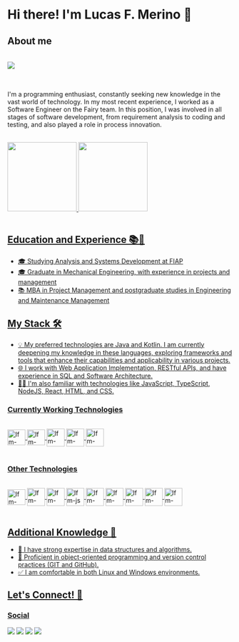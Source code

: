 
<!--
**lucasfmerino/lucasfmerino** is a ✨ _special_ ✨ repository because its `README.md` (this file) appears on your GitHub profile.

Here are some ideas to get you started:

- 🔭 I’m currently working on ...
- 🌱 I’m currently learning ...
- 👯 I’m looking to collaborate on ...
- 🤔 I’m looking for help with ...
- 💬 Ask me about ...
- 📫 How to reach me: ...
- 😄 Pronouns: ...
- ⚡ Fun fact: ...
-->


# Hi there! I'm Lucas F. Merino  👋

## About me


<br/>

<!--  <div>
    <img src="https://media.discordapp.net/attachments/1105990969754669150/1163695347562991687/Linkedin_Banner2.png?ex=654082bf&is=652e0dbf&hm=1026fb6a15bc24694e2970404804ccbc36edbdabb8326df1ad15d642c1178f2d&=&width=720&height=216"/>
  </div> -->

  <div>
    <img src="https://media.discordapp.net/attachments/1105990969754669150/1235246951889637487/Banner_202402.png?ex=6655f3df&is=6654a25f&hm=108f686dfaa8fef3a3a6f532e17baa78923834e1b20f70b7692d6acc8a7be0a8&=&format=webp&quality=lossless&width=1258&height=377"/>
  </div>

  
<br/>

<br/>

I'm a programming enthusiast, constantly seeking new knowledge in the vast world of technology. 
In my most recent experience, I worked as a Software Engineer on the Fairy team. In this position, I was involved in all stages of software development, from requirement analysis to coding and testing, and also played a role in process innovation.

</div>
  <br/>
  <a href="https://github.com/lucasfmerino">
  <img height="155em" src="https://github-readme-stats.vercel.app/api?username=lucasfmerino&show_icons=true&theme=codeSTACKr&include_all_commits=true&count_private=true"/>
  <img height="155em" src="https://github-readme-stats.vercel.app/api/top-langs/?username=lucasfmerino&layout=compact&langs_count=7&theme=codeSTACKr"/>
  <br/>
</div>
<br/>


## Education and Experience 📚💼

- 🎓 Studying Analysis and Systems Development at FIAP
- 🎓 Graduate in Mechanical Engineering, with experience in projects and management
- 📚 MBA in Project Management and postgraduate studies in Engineering and Maintenance Management

## My Stack 🛠️

- 💡 My preferred technologies are Java and Kotlin. I am currently deepening my knowledge in these languages, exploring frameworks and tools that enhance their capabilities and applicability in various projects.
- 🌐 I work with Web Application Implementation, RESTful APIs, and have experience in SQL and Software Architecture.
- 👨‍💻 I'm also familiar with technologies like JavaScript, TypeScript, NodeJS, React, HTML, and CSS.

### Currently Working Technologies
<div style="display: inline_block"><br>
  <img align="center" alt="lfm-Java" height="35" width="40" src="https://cdn.jsdelivr.net/gh/devicons/devicon/icons/java/java-original.svg">
  <img align="center" alt="lfm-Java" height="35" width="40" src="https://cdn.jsdelivr.net/gh/devicons/devicon/icons/kotlin/kotlin-original.svg"> 
  <img align="center" alt="lfm-Spring" height="40" width="40" src="https://cdn.jsdelivr.net/gh/devicons/devicon/icons/spring/spring-original.svg">
  <img align="center" alt="lfm-Git" height="40" width="40" src="https://cdn.jsdelivr.net/gh/devicons/devicon/icons/git/git-original.svg">
    <img align="center" alt="lfm-Docker" height="40" width="40" src="https://cdn.jsdelivr.net/gh/devicons/devicon/icons/docker/docker-original.svg">
</div>
<br/>

### Other Technologies 

<div style="display: inline_block"><br>
 <img align="center" alt="lfm-Python" height="35" width="40" src="https://cdn.jsdelivr.net/gh/devicons/devicon/icons/python/python-original.svg">
  <img align="center" alt="lfm-Html5" height="40" width="40" src="https://cdn.jsdelivr.net/gh/devicons/devicon/icons/html5/html5-original.svg">
  <img align="center" alt="lfm-CSS3" height="40" width="40" src="https://cdn.jsdelivr.net/gh/devicons/devicon/icons/css3/css3-original.svg">
  <img align="center" alt="lfm-js" height="40" width="40" src="https://cdn.jsdelivr.net/gh/devicons/devicon/icons/javascript/javascript-original.svg">
  <img align="center" alt="lfm-react" height="40" width="40" src="https://cdn.jsdelivr.net/gh/devicons/devicon/icons/react/react-original-wordmark.svg">
  <img align="center" alt="lfm-FastAPI" height="40" width="40" src="https://cdn.jsdelivr.net/gh/devicons/devicon/icons/fastapi/fastapi-original.svg">
  <img align="center" alt="lfm-Django" height="40" width="40" src="https://cdn.jsdelivr.net/gh/devicons/devicon/icons/django/django-plain.svg">
  <img align="center" alt="lfm-nodejs" height="40" width="40" src="https://cdn.jsdelivr.net/gh/devicons/devicon/icons/nodejs/nodejs-original.svg" >
  <img align="center" alt="lfm-nodejs" height="40" width="40" src="https://cdn.jsdelivr.net/gh/devicons/devicon/icons/typescript/typescript-original.svg" >
    
</div>
<br/>

## Additional Knowledge 🧠

- 🧩 I have strong expertise in data structures and algorithms.
- 🔄 Proficient in object-oriented programming and version control practices (GIT and GitHub).
- ✅ I am comfortable in both Linux and Windows environments.

## Let's Connect! 🚀

### Social
<div> 
  <a href = "mailto:lucasfmerino@gmail.com"><img src="https://img.shields.io/badge/Gmail-D14836?style=for-the-badge&logo=gmail&logoColor=white" target="_blank"></a>
  <a href="https://www.linkedin.com/in/lucas-fonseca-merino-7a0598a3/" target="_blank"><img src="https://img.shields.io/badge/-LinkedIn-%230077B5?style=for-the-badge&logo=linkedin&logoColor=white" target="_blank"></a> 
   <a href="https://discord.gg/JYVaDSmKQc" target="_blank"><img src="https://img.shields.io/badge/Discord-7289DA?style=for-the-badge&logo=discord&logoColor=white" target="_blank"></a> 
   	<a href="https://www.twitch.tv/pikachu_blizz" target="_blank"><img src="https://img.shields.io/badge/Twitch-9146FF?style=for-the-badge&logo=twitch&logoColor=white" target="_blank"></a>
</div>
<br/>

<!--
## Contributions
![Snake animation](https://github.com/lucasfmerino/lucasfmerino/blob/output/github-contribution-grid-snake.svg)
-->

<br/>
